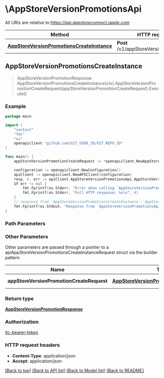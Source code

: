 # \AppStoreVersionPromotionsApi

All URIs are relative to *https://api.appstoreconnect.apple.com*

Method | HTTP request | Description
------------- | ------------- | -------------
[**AppStoreVersionPromotionsCreateInstance**](AppStoreVersionPromotionsApi.md#AppStoreVersionPromotionsCreateInstance) | **Post** /v1/appStoreVersionPromotions | 



## AppStoreVersionPromotionsCreateInstance

> AppStoreVersionPromotionResponse AppStoreVersionPromotionsCreateInstance(ctx).AppStoreVersionPromotionCreateRequest(appStoreVersionPromotionCreateRequest).Execute()



### Example

```go
package main

import (
    "context"
    "fmt"
    "os"
    openapiclient "github.com/GIT_USER_ID/GIT_REPO_ID"
)

func main() {
    appStoreVersionPromotionCreateRequest := *openapiclient.NewAppStoreVersionPromotionCreateRequest(*openapiclient.NewAppStoreVersionPromotionCreateRequestData("Type_example", *openapiclient.NewAppStoreVersionPromotionCreateRequestDataRelationships(*openapiclient.NewAppStoreReviewDetailCreateRequestDataRelationshipsAppStoreVersion(*openapiclient.NewAppClipDefaultExperienceRelationshipsReleaseWithAppStoreVersionData("Type_example", "Id_example")), *openapiclient.NewAppStoreVersionExperimentTreatmentLocalizationCreateRequestDataRelationshipsAppStoreVersionExperimentTreatment(*openapiclient.NewAppStoreVersionExperimentTreatmentLocalizationRelationshipsAppStoreVersionExperimentTreatmentData("Type_example", "Id_example"))))) // AppStoreVersionPromotionCreateRequest | AppStoreVersionPromotion representation

    configuration := openapiclient.NewConfiguration()
    apiClient := openapiclient.NewAPIClient(configuration)
    resp, r, err := apiClient.AppStoreVersionPromotionsApi.AppStoreVersionPromotionsCreateInstance(context.Background()).AppStoreVersionPromotionCreateRequest(appStoreVersionPromotionCreateRequest).Execute()
    if err != nil {
        fmt.Fprintf(os.Stderr, "Error when calling `AppStoreVersionPromotionsApi.AppStoreVersionPromotionsCreateInstance``: %v\n", err)
        fmt.Fprintf(os.Stderr, "Full HTTP response: %v\n", r)
    }
    // response from `AppStoreVersionPromotionsCreateInstance`: AppStoreVersionPromotionResponse
    fmt.Fprintf(os.Stdout, "Response from `AppStoreVersionPromotionsApi.AppStoreVersionPromotionsCreateInstance`: %v\n", resp)
}
```

### Path Parameters



### Other Parameters

Other parameters are passed through a pointer to a apiAppStoreVersionPromotionsCreateInstanceRequest struct via the builder pattern


Name | Type | Description  | Notes
------------- | ------------- | ------------- | -------------
 **appStoreVersionPromotionCreateRequest** | [**AppStoreVersionPromotionCreateRequest**](AppStoreVersionPromotionCreateRequest.md) | AppStoreVersionPromotion representation | 

### Return type

[**AppStoreVersionPromotionResponse**](AppStoreVersionPromotionResponse.md)

### Authorization

[itc-bearer-token](../README.md#itc-bearer-token)

### HTTP request headers

- **Content-Type**: application/json
- **Accept**: application/json

[[Back to top]](#) [[Back to API list]](../README.md#documentation-for-api-endpoints)
[[Back to Model list]](../README.md#documentation-for-models)
[[Back to README]](../README.md)

